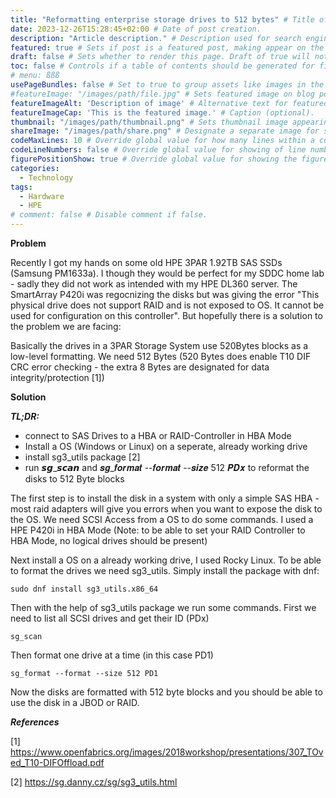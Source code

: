 ```yaml
---
title: "Reformatting enterprise storage drives to 512 bytes" # Title of the blog post.
date: 2023-12-26T15:28:45+02:00 # Date of post creation.
description: "Article description." # Description used for search engine.
featured: true # Sets if post is a featured post, making appear on the home page side bar.
draft: false # Sets whether to render this page. Draft of true will not be rendered.
toc: false # Controls if a table of contents should be generated for first-level links automatically.
# menu: ßßß
usePageBundles: false # Set to true to group assets like images in the same folder as this post.
#featureImage: "/images/path/file.jpg" # Sets featured image on blog post.
featureImageAlt: 'Description of image' # Alternative text for featured image.
featureImageCap: 'This is the featured image.' # Caption (optional).
thumbnail: "/images/path/thumbnail.png" # Sets thumbnail image appearing inside card on homepage.
shareImage: "/images/path/share.png" # Designate a separate image for social media sharing.
codeMaxLines: 10 # Override global value for how many lines within a code block before auto-collapsing.
codeLineNumbers: false # Override global value for showing of line numbers within code block.
figurePositionShow: true # Override global value for showing the figure label.
categories:
  - Technology
tags:
  - Hardware
  - HPE 
# comment: false # Disable comment if false.
---
```


**Problem**

Recently I got my hands on some old HPE 3PAR 1.92TB SAS SSDs (Samsung PM1633a). I though they would be perfect for my SDDC home lab - sadly they did not work as intended with my HPE DL360 server. The SmartArray P420i was regocnizing the disks but was giving the error "This physical drive does not support RAID and is not exposed to OS. It cannot be used for configuration on this controller". But hopefully there is a solution to the problem we are facing:

Basically the drives in a 3PAR Storage System use 520Bytes blocks as a low-level formatting. We need 512 Bytes (520 Bytes does enable T10 DIF CRC error checking - the extra 8 Bytes are designated for data integrity/protection [1])


**Solution**

***TL;DR:***

- connect to SAS Drives to a HBA or RAID-Controller in HBA Mode
- Install a OS (Windows or Linux) on a seperate, already working drive
- install sg3_utils package [2]
- run 𝙨𝙜_𝙨𝙘𝙖𝙣 and 𝒔𝒈_𝒇𝒐𝒓𝒎𝒂𝒕 --𝒇𝒐𝒓𝒎𝒂𝒕 --𝒔𝒊𝒛𝒆 512 𝑷𝑫𝒙  to reformat the disks to 512 Byte blocks



The first step is to install the disk in a system with only a simple SAS HBA - most raid adapters will give you errors when you want to expose the disk to the OS. We need SCSI Access from a OS to do some commands. I used a HPE P420i in HBA Mode (Note: to be able to set your RAID Controller to HBA Mode, no logical drives should be present)

Next install a OS on a already working drive, I used Rocky Linux. To be able to format the drives we need sg3_utils. Simply install the package with dnf:

```
sudo dnf install sg3_utils.x86_64
```


Then with the help of sg3_utils package we run some commands. First we need to list all SCSI drives and get their ID (PDx)

```
sg_scan
```
Then format one drive at a time (in this case PD1)

```
sg_format --format --size 512 PD1
```

Now the disks are formatted with 512 byte blocks and you should be able to use the disk in a JBOD or RAID.

***References***

[1] https://www.openfabrics.org/images/2018workshop/presentations/307_TOved_T10-DIFOffload.pdf 

[2] https://sg.danny.cz/sg/sg3_utils.html 